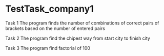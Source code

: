 # TestTask_company1

Task 1
The program finds the number of combinations of correct pairs of brackets based on the number of entered pairs

Task 2
The program find the chipest way from start city to finish city 

Task 3
The program find factorial of 100
